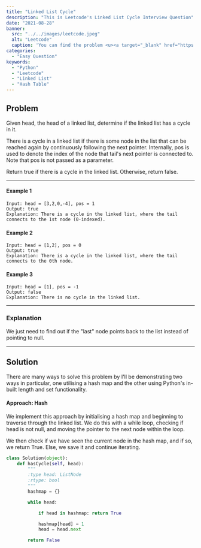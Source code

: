 ```yaml
---
title: "Linked List Cycle"
description: "This is Leetcode's Linked List Cycle Interview Question"
date: "2021-08-28"
banner:
  src: "../../images/leetcode.jpeg"
  alt: "Leetcode"
  caption: 'You can find the problem <u><a target="_blank" href="https://leetcode.com/problems/linked-list-cycle/">Here</a></u>'
categories:
  - "Easy Question"
keywords:
  - "Python"
  - "Leetcode"
  - "Linked List"
  - "Hash Table"
---
```


## Problem

Given head, the head of a linked list, determine if the linked list has a cycle in it.

There is a cycle in a linked list if there is some node in the list that can be reached again by continuously following the next pointer. Internally, pos is used to denote the index of the node that tail's next pointer is connected to. Note that pos is not passed as a parameter.

Return true if there is a cycle in the linked list. Otherwise, return false.

<hr>

#### Example 1

```
Input: head = [3,2,0,-4], pos = 1
Output: true
Explanation: There is a cycle in the linked list, where the tail connects to the 1st node (0-indexed).
```

#### Example 2

```
Input: head = [1,2], pos = 0
Output: true
Explanation: There is a cycle in the linked list, where the tail connects to the 0th node.
```

#### Example 3

```
Input: head = [1], pos = -1
Output: false
Explanation: There is no cycle in the linked list.
```

<hr>

### Explanation

We just need to find out if the "last" node points back to the list instead of pointing to null.

<hr>

## Solution

There are many ways to solve this problem by I'll be demonstrating two ways in particular, one utilising a hash map and the other using Python's in-built length and set functionality.

#### Approach: Hash

We implement this approach by initialising a hash map and beginning to traverse through the linked list. We do this with a while loop, checking if head is not null, and moving the pointer to the next node within the loop.

We then check if we have seen the current node in the hash map, and if so, we return True. Else, we save it and continue iterating.

```Python
class Solution(object):
    def hasCycle(self, head):
        """
        :type head: ListNode
        :rtype: bool
        """
        hashmap = {}

        while head:

            if head in hashmap: return True

            hashmap[head] = 1
            head = head.next

        return False
```
